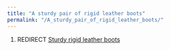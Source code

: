 ```yaml
---
title: "A sturdy pair of rigid leather boots"
permalink: "/A_sturdy_pair_of_rigid_leather_boots/"
---
```


1.  REDIRECT [Sturdy rigid leather
    boots](Sturdy_rigid_leather_boots "wikilink")